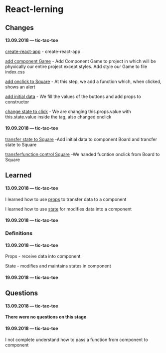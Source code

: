 # React-lerning

## Changes

#### 13.09.2018 — tic-tac-toe
[create-react-app](https://github.com/Mikele11/React-lerning/commit/93ec21bbc7fc770a338d67c22d1c36802893e12a) - create-react-app

[add component Game](https://github.com/Mikele11/React-lerning/commit/4c4e7711328c59e8924fe4b14f58008f38048f48) -  Add Component Game to project in which will be phyxically our entire project except styles. Add style our Game to file index.css

[add onclick to Square](https://github.com/Mikele11/React-lerning/commit/619422ac598e09e7796587708d4ae393ba348d07) - At this step, we add a function which, when clicked, shows an alert

[add initial data](https://github.com/Mikele11/React-lerning/commit/bf11d168d166e87f86aeed8203669ad89c98af14) - We fill the values of the buttons and add props to constructor

[change state to click](https://github.com/Mikele11/React-lerning/commit/e15cf9ed779a51f3ca6642f5830298fc7b2b03ec) - We are changing this.props.value with this.state.value inside the tag, also changed onclick

#### 19.09.2018 — tic-tac-toe
[transfer state to Square](https://github.com/Mikele11/React-lerning/commit/e0fe4dd6d53b6c551a4f845543e5dd6d4bb7488f) -Add initial data to component Board and trancfer state to Square

[transferfunction control Square](https://github.com/Mikele11/React-lerning/commit/7ac990d48cdf6cf8aab004d0636542ea636461ac) -We handed fucntion onclick from Board to Square

## Learned

#### 13.09.2018 — tic-tac-toe
I learned how to use [props](#props) to transfer data to a component

I learned how to use [state](#state) for modifies data into a component

#### 19.09.2018 — tic-tac-toe

### Definitions

#### 13.09.2018 — tic-tac-toe

<a name="props"></a>Props - receive data into component

<a name="state"></a>State - modifies and maintains states in component

#### 19.09.2018 — tic-tac-toe

## Questions

#### 13.09.2018 — tic-tac-toe

**There were no questions on this stage**

#### 19.09.2018 — tic-tac-toe

I not complete understand how to pass a function from component to component
